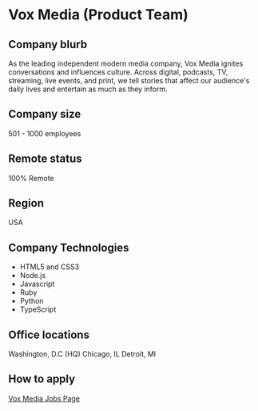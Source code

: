 # Vox Media (Product Team)

## Company blurb
As the leading independent modern media company, Vox Media ignites conversations and influences culture. Across digital, podcasts, TV, streaming, live events, and print, we tell stories that affect our audience's daily lives and entertain as much as they inform.

## Company size
501 - 1000 employees 

## Remote status
100% Remote

## Region
USA

## Company Technologies 
-  HTML5 and CSS3
- Node.js
- Javascript
- Ruby 
- Python
- TypeScript

## Office locations
Washington, D.C (HQ)
Chicago, IL
Detroit, MI

## How to apply
[Vox Media Jobs Page](https://www.voxmedia.com/pages/careers-jobs)
